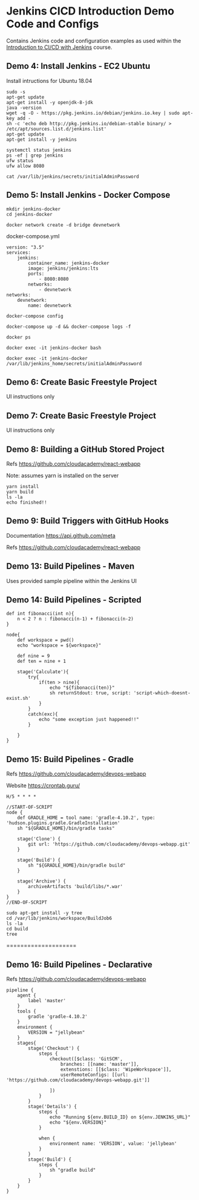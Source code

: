 # Jenkins CICD Introduction Demo Code and Configs

Contains Jenkins code and configuration examples as used within the [Introduction to CI/CD with Jenkins](https://cloudacademy.com/course/jenkins-cicd/build-pipelines-declarative) course.

## Demo 4: Install Jenkins - EC2 Ubuntu

Install intructions for Ubuntu 18.04

```
sudo -s
apt-get update
apt-get install -y openjdk-8-jdk
java -version
wget -q -O - https://pkg.jenkins.io/debian/jenkins.io.key | sudo apt-key add -
sh -c 'echo deb http://pkg.jenkins.io/debian-stable binary/ > /etc/apt/sources.list.d/jenkins.list'
apt-get update
apt-get install -y jenkins
```

```
systemctl status jenkins
ps -ef | grep jenkins  
ufw status
ufw allow 8080
```

```
cat /var/lib/jenkins/secrets/initialAdminPassword
```

## Demo 5: Install Jenkins - Docker Compose

```
mkdir jenkins-docker
cd jenkins-docker
```

```
docker network create -d bridge devnetwork
```

docker-compose.yml

```
version: "3.5"
services:
    jenkins:
        container_name: jenkins-docker
        image: jenkins/jenkins:lts
        ports:
            - 8080:8080
        networks:
            - devnetwork
networks:
    devnetwork:
        name: devnetwork
```

```
docker-compose config
```

```
docker-compose up -d && docker-compose logs -f
```

```
docker ps
```

```
docker exec -it jenkins-docker bash
```

```
docker exec -it jenkins-docker /var/lib/jenkins_home/secrets/initialAdminPassword 
```

## Demo 6: Create Basic Freestyle Project

UI instructions only

## Demo 7: Create Basic Freestyle Project

UI instructions only

## Demo 8: Building a GitHub Stored Project

Refs
https://github.com/cloudacademy/react-webapp

Note: assumes yarn is installed on the server

```
yarn install
yarn build
ls -la
echo finished!!
```

## Demo 9: Build Triggers with GitHub Hooks

Documentation
https://api.github.com/meta

Refs
https://github.com/cloudacademy/react-webapp

## Demo 13: Build Pipelines - Maven

Uses provided sample pipeline within the Jenkins UI

## Demo 14: Build Pipelines - Scripted

```
def int fibonacci(int n){
    n < 2 ? n : fibonacci(n-1) + fibonacci(n-2)
}

node{
    def workspace = pwd()
    echo "workspace = ${workspace}"

    def nine = 9
    def ten = nine + 1

    stage('Calculate'){
        try{
            if(ten > nine){
                echo "${fibonacci(ten)}"
                sh returnStdout: true, script: 'script-which-doesnt-exist.sh'
            }
        }
        catch(exc){
            echo "some exception just happened!!" 
        }

    }
}
```

## Demo 15: Build Pipelines - Gradle

Refs
https://github.com/cloudacademy/devops-webapp

Website
https://crontab.guru/

```
H/5 * * * *
```

```
//START-OF-SCRIPT
node {
    def GRADLE_HOME = tool name: 'gradle-4.10.2', type: 'hudson.plugins.gradle.GradleInstallation'
    sh "${GRADLE_HOME}/bin/gradle tasks"

    stage('Clone') {
        git url: 'https://github.com/cloudacademy/devops-webapp.git'
    }

    stage('Build') {
        sh "${GRADLE_HOME}/bin/gradle build"
    }

    stage('Archive') {
        archiveArtifacts 'build/libs/*.war'
    }
}
//END-OF-SCRIPT
```

```
sudo apt-get install -y tree
cd /var/lib/jenkins/workspace/BuildJob6
ls -la
cd build
tree
```

====================

## Demo 16: Build Pipelines - Declarative

Refs
https://github.com/cloudacademy/devops-webapp

```
pipeline {
    agent {
        label 'master'
    }
    tools {
        gradle 'gradle-4.10.2'
    }
    environment {
        VERSION = "jellybean"
    }
    stages{
        stage('Checkout') {
            steps {
                checkout([$class: 'GitSCM',
                    branches: [[name: 'master']],
                    extenstions: [[$class: 'WipeWorkspace']],
                    userRemoteConfigs: [[url: 'https://github.com/cloudacademy/devops-webapp.git']]

                ])
            }
        }
        stage('Details') {
            steps {
                echo "Running ${env.BUILD_ID} on ${env.JENKINS_URL}"
                echo "${env.VERSION}"
            }

            when {
                environment name: 'VERSION', value: 'jellybean'
            }
        }
        stage('Build') {
            steps {
                sh "gradle build"
            }
        }
    }
}
```